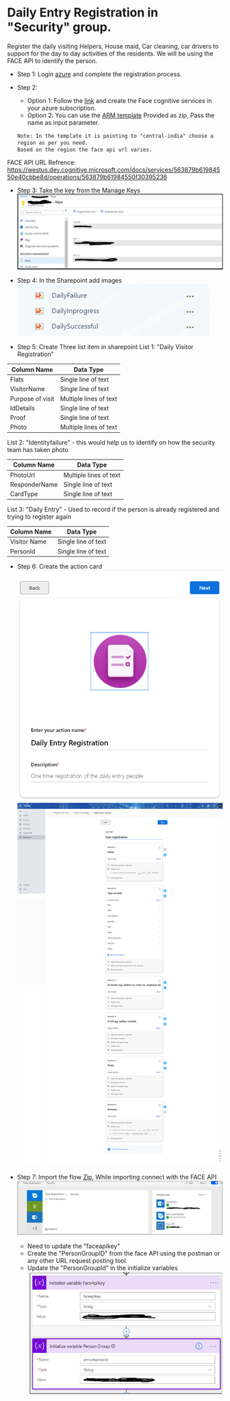 # Daily Entry Registration in "Security" group.

Register the daily visiting Helpers, House maid, Car cleaning, car drivers to support for the day to day activities of the residents. We will be using the FACE API to identify the person.

- Step 1: Login [azure](http://portal.azure.com) and complete the registration process.
- Step 2: 
    - Option 1: Follow the [link](https://azure.microsoft.com/en-in/services/cognitive-services/face/) and create the Face cognitive services in your azure subscription. 
    - Option 2: You can use the [ARM template](Media/DailyRegistration/CognitiveServices-BuildingMngmt.zip) Provided as zip, Pass the name as input parameter.
    
   ```
   Note: In the template it is pointing to "central-india" choose a region as per you need.
   Based on the region the face api url varies.
   ```
FACE API URL Refrence: https://westus.dev.cognitive.microsoft.com/docs/services/563879b61984550e40cbbe8d/operations/563879b61984550f30395236

- Step 3: Take the key from the Manage Keys
![ManageKeys](Media/DailyRegistration/FACEAPIKey.png)

- Step 4: In the Sharepoint add images
![Sharepoint](Media/DailyRegistration/SharepointPhotos.png)

- Step 5: Create Three list item in sharepoint
List 1: "Daily Visitor Registration"

| Column Name | Data Type |
| --- | --- |
| Flats | Single line of text |
| VisitorName | Single line of text |
| Purpose of visit | Multiple lines of text |
| IdDetails | Single line of text |
| Proof | Single line of text |
| Photo | Multiple lines of text |

List 2: "Identityfailure" - this would help us to identify on how the security team has taken photo

| Column Name | Data Type |
| --- | --- |
| PhotoUrl | Multiple lines of text |
| ResponderName | Single line of text |
| CardType | Single line of text |

List 3: "Daily Entry" - Used to record if the person is already registered and trying to register again

| Column Name | Data Type |
| --- | --- |
| Visitor Name  | Single line of text |
| PersonId | Single line of text |

- Step 6: Create the action card 
    ![Step 4.1](Media/DailyRegistration/ActionCardForm.png)
    ![Step 4.2](Media/DailyRegistration/ActionCardQuestions.png)

- Step 7: Import the flow [Zip](Media/DailyRegistration/DailyRegistraion-SecurityFlow.zip), While importing connect with the FACE API 
![FlowSetup](Media/DailyRegistration/Flow.png)

    - Need to update the "faceapikey"
    - Create the "PersonGroupID" from the face API using the postman or any other URL request posting tool.
    - Update the "PersonGroupId" in the initialize variables
![FlowUpdate](Media/DailyRegistration/FlowUpdate.png)